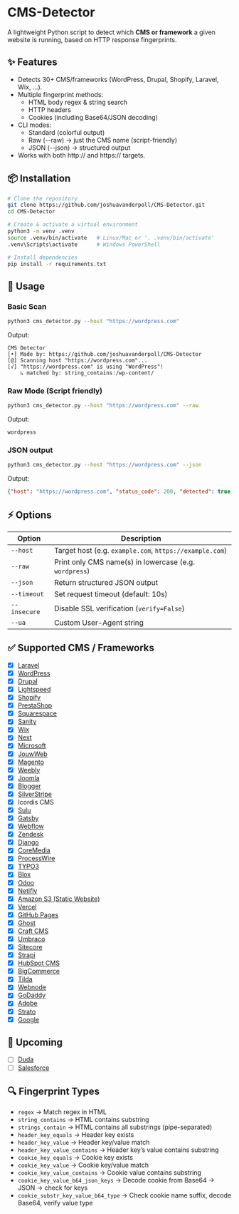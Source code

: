 # CMS-Detector
A lightweight Python script to detect which **CMS or framework** a given website is running, based on HTTP response fingerprints.

## ✨ Features
- Detects 30+ CMS/frameworks (WordPress, Drupal, Shopify, Laravel, Wix, …).
- Multiple fingerprint methods:
    - HTML body regex & string search
    - HTTP headers
    - Cookies (including Base64/JSON decoding)
- CLI modes:
    - Standard (colorful output)
    - Raw (--raw) → just the CMS name (script-friendly)
    - JSON (--json) → structured output
- Works with both http:// and https:// targets.

## 📦 Installation
```bash
# Clone the repository
git clone https://github.com/joshuavanderpoll/CMS-Detector.git
cd CMS-Detector

# Create & activate a virtual environment
python3 -m venv .venv
source .venv/bin/activate   # Linux/Mac or '. .venv/bin/activate'
.venv\Scripts\activate      # Windows PowerShell

# Install dependencies
pip install -r requirements.txt
```

## 🚀 Usage

### Basic Scan
```bash
python3 cms_detector.py --host "https://wordpress.com"
```

Output:
```
CMS Detector
[•] Made by: https://github.com/joshuavanderpoll/CMS-Detector
[@] Scanning host "https://wordpress.com"...
[√] "https://wordpress.com" is using "WordPress"!
    ↳ matched by: string_contains:/wp-content/
```

### Raw Mode (Script friendly)
```bash
python3 cms_detector.py --host "https://wordpress.com" --raw
```

Output:
```
wordpress
```

### JSON output
```bash
python3 cms_detector.py --host "https://wordpress.com" --json
```

Output:
```json
{"host": "https://wordpress.com", "status_code": 200, "detected": true, "matches": [{"name": "WordPress", "matched_by": ["string_contains:/wp-content/"]}], "timing_ms": 192, "redirects": 0}
```

## ⚡ Options
| Option       | Description                                             |
| ------------ | ------------------------------------------------------- |
| `--host`     | Target host (e.g. `example.com`, `https://example.com`) |
| `--raw`      | Print only CMS name(s) in lowercase (e.g. `wordpress`)  |
| `--json`     | Return structured JSON output                           |
| `--timeout`  | Set request timeout (default: 10s)                      |
| `--insecure` | Disable SSL verification (`verify=False`)               |
| `--ua`       | Custom User-Agent string                                |

## ✅ Supported CMS / Frameworks
- [x] [Laravel](https://laravel.com/)
- [x] [WordPress](https://wordpress.com/)
- [x] [Drupal](https://www.drupal.org/)
- [x] [Lightspeed](https://www.lightspeedhq.nl/)
- [x] [Shopify](https://www.shopify.com/)
- [x] [PrestaShop](https://www.prestashop.com/)
- [x] [Squarespace](https://www.squarespace.com/)
- [x] [Sanity](https://www.sanity.io/)
- [x] [Wix](https://wix.com/)
- [x] [Next](https://nextjs.org/)
- [x] [Microsoft](https://dotnet.microsoft.com/en-us/apps/aspnet)
- [x] [JouwWeb](https://jouwweb.nl/)
- [x] [Magento](https://magento.com/)
- [x] [Weebly](https://www.weebly.com/)
- [x] [Joomla](https://www.joomla.org/)
- [x] [Blogger](https://www.blogger.com/)
- [x] [SilverStripe](https://www.silverstripe.org/)
- [x] Icordis CMS
- [x] [Sulu](https://sulu.io/)
- [x] [Gatsby](https://www.gatsbyjs.com/)
- [x] [Webflow](https://webflow.com/)
- [x] [Zendesk](https://www.zendesk.nl/)
- [x] [Django](https://www.djangoproject.com/)
- [x] [CoreMedia](https://www.coremedia.com/)
- [x] [ProcessWire](https://processwire.com/)
- [x] [TYPO3](https://typo3.org/)
- [x] [Blox](https://bloxcms.com/)
- [x] [Odoo](https://www.odoo.com/)
- [x] [Netifly](https://www.netlify.com/)
- [x] [Amazon S3 (Static Website)](https://aws.amazon.com/)
- [x] [Vercel](https://vercel.com/solutions/web-apps)
- [x] [GitHub Pages](https://docs.github.com/en/pages)
- [x] [Ghost](https://ghost.org/)
- [x] [Craft CMS](https://craftcms.com/)
- [x] [Umbraco](https://umbraco.com/)
- [x] [Sitecore](https://www.sitecore.com/)
- [x] [Strapi](https://strapi.io/)
- [x] [HubSpot CMS](https://www.hubspot.com/products/cms)
- [x] [BigCommerce](https://www.bigcommerce.nl/)
- [x] [Tilda](https://tilda.cc/)
- [x] [Webnode](https://www.webnode.com/)
- [x] [GoDaddy](https://www.godaddy.com/)
- [x] [Adobe](https://www.adobe.com/products/dreamweaver.html)
- [x] [Strato](https://strato.nl/)
- [x] [Google](https://sites.google.com/)

## 📅 Upcoming
- [ ] [Duda](https://www.duda.co/)
- [ ] [Salesforce](https://www.salesforce.com/)

## 🔍 Fingerprint Types
- `regex` → Match regex in HTML
- `string_contains` → HTML contains substring
- `strings_contain` → HTML contains all substrings (pipe-separated)
- `header_key_equals` → Header key exists
- `header_key_value` → Header key/value match
- `header_key_value_contains` → Header key’s value contains substring
- `cookie_key_equals` → Cookie key exists
- `cookie_key_value` → Cookie key/value match
- `cookie_key_value_contains` → Cookie value contains substring
- `cookie_key_value_b64_json_keys` → Decode cookie from Base64 → JSON → check for keys
- `cookie_substr_key_value_b64_type` → Check cookie name suffix, decode Base64, verify value type